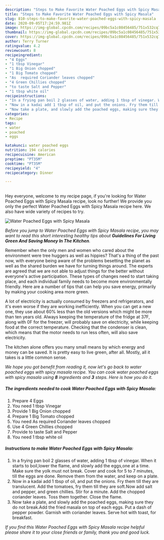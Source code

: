 ```yaml
---
description: "Steps to Make Favorite Water Poached Eggs with Spicy Masala"
title: "Steps to Make Favorite Water Poached Eggs with Spicy Masala"
slug: 810-steps-to-make-favorite-water-poached-eggs-with-spicy-masala
date: 2020-09-05T17:24:59.981Z
image: https://img-global.cpcdn.com/recipes/09bc5a1c08456485/751x532cq70/water-poached-eggs-with-spicy-masala-recipe-main-photo.jpg
thumbnail: https://img-global.cpcdn.com/recipes/09bc5a1c08456485/751x532cq70/water-poached-eggs-with-spicy-masala-recipe-main-photo.jpg
cover: https://img-global.cpcdn.com/recipes/09bc5a1c08456485/751x532cq70/water-poached-eggs-with-spicy-masala-recipe-main-photo.jpg
author: Terry Turner
ratingvalue: 4.2
reviewcount: 8
recipeingredient:
- "4 Eggs"
- "1 tbsp Vinegar"
- "1 Big Onion chopped"
- "1 Big Tomato chopped"
- "As  required Coriander leaves chopped"
- "4 Green Chillies chopped"
- "to taste Salt and Pepper"
- "1 tbsp white oil"
recipeinstructions:
- "In a frying pan boil 2 glasses of water, adding 1 tbsp of vinegar. When it starts to boil,lower the flame, and slowly add the eggs,one at a time. Make sure the yolk must not break. Cover and cook for 5 to 7 minutes, till the eggs are done. Remove them from the water, and keep on a plate."
- "Now in a kadai add 1 tbsp of oil, and put the onions. Fry them till they are translucent. Add the tomatoes, fry them till they are soft.Now add salt and pepper, and green chillies. Stir for a minute. Add the chopped coriander leaves. Toss them together. Close the flame."
- "Now take a plate, and slowly add the poached eggs, making sure they do not break.Add the fried masala on top of each eggs. Put a dash of pepper powder. Garnish with coriander leaves. Serve hot with toast, for breakfast."
categories:
- Recipe
tags:
- water
- poached
- eggs

katakunci: water poached eggs 
nutrition: 194 calories
recipecuisine: American
preptime: "PT35M"
cooktime: "PT35M"
recipeyield: "4"
recipecategory: Dinner

---
```

<br>
Hey everyone, welcome to my recipe page, if you're looking for Water Poached Eggs with Spicy Masala recipe, look no further! We provide you only the perfect Water Poached Eggs with Spicy Masala recipe here. We also have wide variety of recipes to try.
<br>


![Water Poached Eggs with Spicy Masala](https://img-global.cpcdn.com/recipes/09bc5a1c08456485/751x532cq70/water-poached-eggs-with-spicy-masala-recipe-main-photo.jpg)

<i>Before you jump to Water Poached Eggs with Spicy Masala recipe, you may want to read this short interesting healthy tips about 
<strong>Guidelines For Living Green And Saving Money In The Kitchen</strong>.</i>
</br>

Remember when the only men and women who cared about the environment were tree huggers as well as hippies? That's a thing of the past now, with everyone being aware of the problems besetting the planet as well as the shared burden we have for turning things around. The experts are agreed that we are not able to adjust things for the better without everyone's active participation. These types of changes need to start taking place, and each individual family needs to become more environmentally friendly. Here are a number of tips that can help you save energy, primarily by making your cooking area more green.

A lot of electricity is actually consumed by freezers and refrigerators, and it's even worse if they are working inefficiently. When you can get a new one, they use about 60% less than the old versions which might be more than ten years old. Always keeping the temperature of the fridge at 37F, along with 0F for the freezer, will probably save on electricity, while keeping food at the correct temperature. Checking that the condenser is clean, which means that the motor needs to run less often, will also save electricity.

The kitchen alone offers you many small means by which energy and money can be saved. It is pretty easy to live green, after all. Mostly, all it takes is a little common sense.


<i>We hope you got benefit from reading it, now let's go back to water poached eggs with spicy masala recipe. You can cook water poached eggs with spicy masala using <strong>8</strong> ingredients and <strong>3</strong> steps. Here is how you do it.
</i>

##### The ingredients needed to cook Water Poached Eggs with Spicy Masala:

1. Prepare 4 Eggs
1. You need 1 tbsp Vinegar
1. Provide 1 Big Onion chopped
1. Prepare 1 Big Tomato chopped
1. You need As  required Coriander leaves chopped
1. Use 4 Green Chillies chopped
1. Provide to taste Salt and Pepper
1. You need 1 tbsp white oil


##### Instructions to make Water Poached Eggs with Spicy Masala:

1. In a frying pan boil 2 glasses of water, adding 1 tbsp of vinegar. When it starts to boil,lower the flame, and slowly add the eggs,one at a time. Make sure the yolk must not break. Cover and cook for 5 to 7 minutes, till the eggs are done. Remove them from the water, and keep on a plate.
1. Now in a kadai add 1 tbsp of oil, and put the onions. Fry them till they are translucent. Add the tomatoes, fry them till they are soft.Now add salt and pepper, and green chillies. Stir for a minute. Add the chopped coriander leaves. Toss them together. Close the flame.
1. Now take a plate, and slowly add the poached eggs, making sure they do not break.Add the fried masala on top of each eggs. Put a dash of pepper powder. Garnish with coriander leaves. Serve hot with toast, for breakfast.


<i>If you find this Water Poached Eggs with Spicy Masala recipe helpful please share it to your close friends or family, thank you and good luck.</i>
